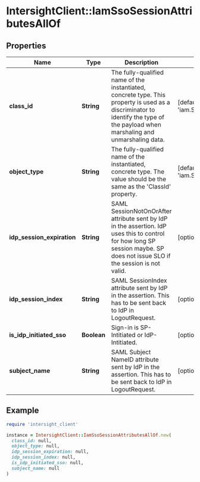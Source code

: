 # IntersightClient::IamSsoSessionAttributesAllOf

## Properties

| Name | Type | Description | Notes |
| ---- | ---- | ----------- | ----- |
| **class_id** | **String** | The fully-qualified name of the instantiated, concrete type. This property is used as a discriminator to identify the type of the payload when marshaling and unmarshaling data. | [default to &#39;iam.SsoSessionAttributes&#39;] |
| **object_type** | **String** | The fully-qualified name of the instantiated, concrete type. The value should be the same as the &#39;ClassId&#39; property. | [default to &#39;iam.SsoSessionAttributes&#39;] |
| **idp_session_expiration** | **String** | SAML SessionNotOnOrAfter attribute sent by IdP in the assertion. IdP uses this to control for how long SP session maybe. SP does not issue SLO if the session is not valid. | [optional][readonly] |
| **idp_session_index** | **String** | SAML SessionIndex attribute sent by IdP in the assertion. This has to be sent back to IdP in LogoutRequest. | [optional][readonly] |
| **is_idp_initiated_sso** | **Boolean** | Sign-in is SP-Intitiated or IdP-Intitiated. | [optional][readonly] |
| **subject_name** | **String** | SAML Subject NameID attribute sent by IdP in the assertion. This has to be sent back to IdP in LogoutRequest. | [optional][readonly] |

## Example

```ruby
require 'intersight_client'

instance = IntersightClient::IamSsoSessionAttributesAllOf.new(
  class_id: null,
  object_type: null,
  idp_session_expiration: null,
  idp_session_index: null,
  is_idp_initiated_sso: null,
  subject_name: null
)
```

